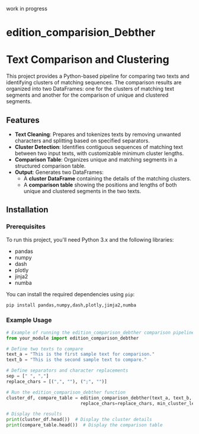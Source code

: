 work in progress

# edition_comparision_Debther
# Text Comparison and Clustering

This project provides a Python-based pipeline for comparing two texts and identifying clusters of matching sequences. The comparison results are organized into two DataFrames: one for the clusters of matching text segments and another for the comparison of unique and clustered segments.

## Features

- **Text Cleaning**: Prepares and tokenizes texts by removing unwanted characters and splitting based on specified separators.
- **Cluster Detection**: Identifies contiguous sequences of matching text between two input texts, with customizable minimum cluster lengths.
- **Comparison Table**: Organizes unique and matching segments in a structured comparison table.
- **Output**: Generates two DataFrames:
  - A **cluster DataFrame** containing the details of the matching clusters.
  - A **comparison table** showing the positions and lengths of both unique and clustered segments in the two texts.

## Installation

### Prerequisites

To run this project, you'll need Python 3.x and the following libraries:

- pandas
- numpy
- dash
- plotly
- jinja2
- numba

You can install the required dependencies using `pip`:

```bash
pip install pandas,numpy,dash,plotly,jimja2,numba
```
### Example Usage

```python
# Example of running the edition_comparison_debther comparison pipeline
from your_module import edition_comparison_debther

# Define two texts to compare
text_a = "This is the first sample text for comparison."
text_b = "This is the second sample text to compare."

# Define separators and character replacements
sep = [" ", ","]
replace_chars = [(",", ""), (";", "")]

# Run the edition_comparison_debther function
cluster_df, compare_table = edition_comparison_debther(text_a, text_b, sep=sep,
                            replace_chars=replace_chars, min_cluster_length=2)

# Display the results
print(cluster_df.head())  # Display the cluster details
print(compare_table.head())  # Display the comparison table
```
